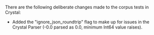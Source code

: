 There are the following deliberate changes made to the corpus tests in Crystal:

- Added the "ignore_json_roundtrip" flag to make up for issues in the Crystal Parser (-0.0 parsed as 0.0, minimum Int64 value raises).